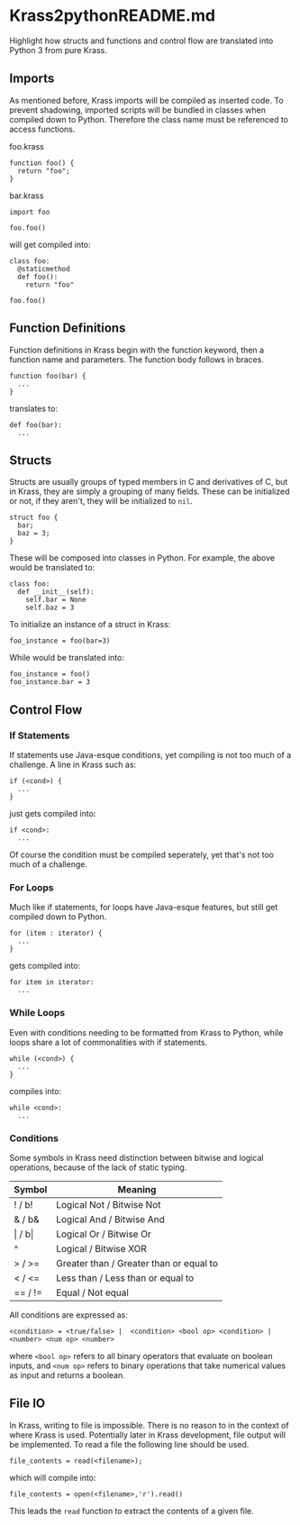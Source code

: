 # Krass2pythonREADME.md 

Highlight how structs and functions and control flow are translated into Python 3 from pure Krass.

## Imports

As mentioned before, Krass imports will be compiled as inserted code. To prevent shadowing, imported scripts will be bundled in classes when compiled down to Python. Therefore the class name must be referenced to access functions.

foo.krass
```
function foo() {
  return "foo";
}
```

bar.krass
```
import foo

foo.foo()
```

will get compiled into:

```
class foo:
  @staticmethod
  def foo():
    return "foo"

foo.foo()
```


## Function Definitions

Function definitions in Krass begin with the function keyword, then a function name and parameters. The function body follows in braces.

```
function foo(bar) {
  ...
}
```

translates to:

```
def foo(bar):
  ...
```

## Structs

Structs are usually groups of typed members in C and derivatives of C, but in Krass, they are simply a grouping of many fields. These can be initialized or not, if they aren't, they will be initialized to `nil`. 

```
struct foo {
  bar;
  baz = 3;
}

```

These will be composed into classes in Python. For example, the above would be translated to:

```
class foo:
  def __init__(self):
    self.bar = None
    self.baz = 3
```

To initialize an instance of a struct in Krass:

```
foo_instance = foo(bar=3)
```

While would be translated into:

```
foo_instance = foo()
foo_instance.bar = 3
```

## Control Flow

### If Statements

If statements use Java-esque conditions, yet compiling is not too much of a challenge. A line in Krass such as:

```
if (<cond>) {
  ...
}
```

just gets compiled into:

```
if <cond>:
  ...
```

Of course the condition must be compiled seperately, yet that's not too much of a challenge.

### For Loops

Much like if statements, for loops have Java-esque features, but still get compiled down to Python.

```
for (item : iterator) {
  ...
}
```

gets compiled into:

```
for item in iterator:
  ...
```

### While Loops

Even with conditions needing to be formatted from Krass to Python, while loops share a lot of commonalities with if statements.

```
while (<cond>) {
  ...
}
```

compiles into:

```
while <cond>:
  ...
```

### Conditions

Some symbols in Krass need distinction between bitwise and logical operations, because of the lack of static typing. 

| Symbol    | Meaning                                 |
|-----------|-----------------------------------------|
|  ! / b!   | Logical Not / Bitwise Not               |
|  & / b&   | Logical And / Bitwise And               |
|  \| / b\| | Logical Or / Bitwise Or                 |
|  ^        | Logical / Bitwise XOR      |
|  > / >=   | Greater than / Greater than or equal to |
|  < / <=   | Less than / Less than or equal to       |
|  == / !=  | Equal / Not equal                       |

All conditions are expressed as:

`<condition> = <true/false> |  <condition> <bool op> <condition> | <number> <num op> <number>`

where `<bool op>` refers to all binary operators that evaluate on boolean inputs, and `<num op>` refers to binary operations that take numerical values as input and returns a boolean.


## File IO

In Krass, writing to file is impossible. There is no reason to in the context of where Krass is used. Potentially later in Krass development, file output will be implemented. To read a file the following line should be used.

```
file_contents = read(<filename>);
```

which will compile into:

```
file_contents = open(<filename>,'r').read()
```

This leads the `read` function to extract the contents of a given file. 

